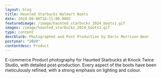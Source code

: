 ```yaml
---
layout: blog
title: Haunted Starbucks Walmart Boots
date: 2024-08-06T16:11:00.000Z
featuredimage: /image/haunted_starbucks_2024_boots1.gif
images: /image/haunted_starbucks_2024_boots1.gif
type: content
descblurb: Photographed and Post Production by Darin Morrison-Beer
postyear: "2024"
contentdesc: Product
---
```

E-commerce Product photography for Haunted Starbucks at Knock Twice Studio, with detailed post-production. Every aspect of the boots have been meticulously refined, with a strong emphasis on lighting and colour.
